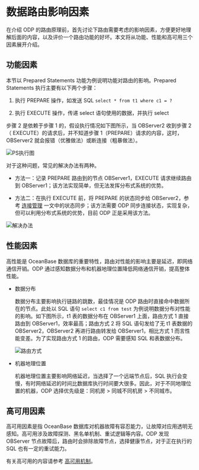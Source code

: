 # 数据路由影响因素

在介绍 ODP 的路由原理前，首先讨论下路由需要考虑的影响因素，方便更好地理解后面的内容，以及评价一个路由功能的好坏。本文将从功能、性能和高可用三个因素展开介绍。

## 功能因素

本节以 Prepared Statements 功能为例说明功能对路由的影响。Prepared Statements 执行主要有以下两个步骤：

1. 执行 PREPARE 操作，如发送 SQL `select * from t1 where c1 = ?`

2. 执行 EXECUTE 操作，传递 select 语句使用的数据，并执行 select

步骤 2 是依赖于步骤 1 的，假设执行情况如下图所示，当 OBServer2 收到步骤 2（ EXECUTE）的请求后，并不知道步骤 1（PREPARE）请求的内容，这时，OBServer2 就会报错（优雅做法）或断连接（粗暴做法）。

![PS执行图](https://obbusiness-private.oss-cn-shanghai.aliyuncs.com/doc/img/odp/V4.0.0/zh-CN/6.data-routing/1.influence-factor-01.png)

对于这种问题，常见的解决办法有两种。

* 方法一：记录 PREPARE 路由到的节点 OBServer1，EXECUTE 请求继续路由到 OBServer1；该方法实现简单，但无法发挥分布式系统的优势。

* 方法二：在执行 EXECUTE 前，将 PREPARE 的状态同步给 OBServer2，参考 [连接管理](../5.connection-management.md) 一文中的状态同步；该方法需要 ODP 同步连接状态，实现复杂，但可以利用分布式系统的优势，目前 ODP 正是采用该方法。

![解决办法](https://obbusiness-private.oss-cn-shanghai.aliyuncs.com/doc/img/odp/V4.0.0/zh-CN/6.data-routing/1.influence-factor-02.png)

## 性能因素

高性能是 OceanBase 数据库的重要特性，路由对性能的影响主要是延迟，即网络通信开销。ODP 通过感知数据分布和机器地理位置降低网络通信开销，提高整体性能。

* 数据分布
  
  数据分布主要影响执行链路的跳数，最佳情况是 ODP 路由时直接命中数据所在的节点。此处以 SQL 语句 `select c1 from test` 为例说明数据分布对性能的影响。如下图所示，t1 表的数据分布在 OBServer1 上面，路由方式 1 直接路由到 OBServer1，效率最高；路由方式 2 将 SQL 语句发给了无 t1 表数据的 OBServer2，OBServer2 再进行路由转发给 OBServer1，相比方式 1 而言性能变差。为了实现路由方式 1 的路由，ODP 需要感知 SQL 和表数据分布。

  ![路由方式](https://obbusiness-private.oss-cn-shanghai.aliyuncs.com/doc/img/odp/V4.0.0/zh-CN/6.data-routing/1.influence-factor-03.png)

* 机器地理位置
  
  机器地理位置主要影响网络延迟，当选择了一个远端节点后，SQL 执行会变慢，有时网络延迟的时间比数据库执行时间要大很多。因此，对于不同地理位置的机器，ODP 选择优先级是：同机房 > 同城不同机房 > 不同城市。

## 高可用因素

高可用因素是指 OceanBase 数据库对机器故障有容忍能力，让故障对应用透明无感知。高可用涉及故障探测、黑名单机制、重试逻辑等内容。ODP 发现 OBServer 节点故障后，路由时会排除故障节点，选择健康节点，对于正在执行的 SQL 也有一定的重试能力。

有关高可用的内容请参考 [高可用机制](../7.high-availability/1.overview.md)。
